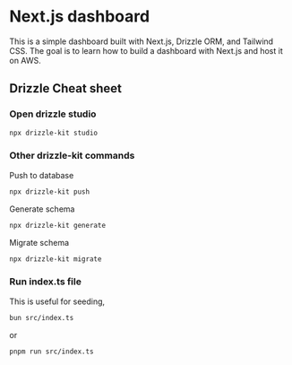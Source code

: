 # Next.js dashboard

This is a simple dashboard built with Next.js, Drizzle ORM, and Tailwind CSS.
The goal is to learn how to build a dashboard with Next.js and host it on AWS.

## Drizzle Cheat sheet

### Open drizzle studio

```bash
npx drizzle-kit studio
```

### Other drizzle-kit commands

Push to database

```bash
npx drizzle-kit push
```

Generate schema

```bash
npx drizzle-kit generate
```

Migrate schema

```bash
npx drizzle-kit migrate
```

### Run index.ts file

This is useful for seeding,

```bash
bun src/index.ts
```

or

```bash
pnpm run src/index.ts
```
